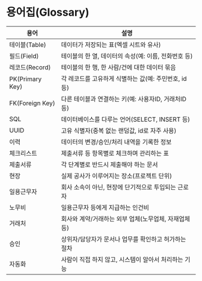# 용어집(Glossary)

| 용어         | 설명                                                         |
|--------------|--------------------------------------------------------------|
| 테이블(Table) | 데이터가 저장되는 표(엑셀 시트와 유사)                      |
| 필드(Field)   | 테이블의 한 열, 데이터의 속성(예: 이름, 전화번호 등)         |
| 레코드(Record)| 테이블의 한 행, 한 사람/건에 대한 데이터 묶음                |
| PK(Primary Key)| 각 레코드를 고유하게 식별하는 값(예: 주민번호, id 등)        |
| FK(Foreign Key)| 다른 테이블과 연결하는 키(예: 사용자ID, 거래처ID 등)         |
| SQL          | 데이터베이스를 다루는 언어(SELECT, INSERT 등)                |
| UUID         | 고유 식별자(중복 없는 랜덤값, id로 자주 사용)                |
| 이력         | 데이터의 변경/승인/처리 내역을 기록한 정보                   |
| 체크리스트   | 제출서류 등 항목별로 체크하며 관리하는 표                    |
| 제출서류     | 각 단계별로 반드시 제출해야 하는 문서                        |
| 현장         | 실제 공사가 이루어지는 장소(프로젝트 단위)                   |
| 일용근무자   | 회사 소속이 아닌, 현장에 단기적으로 투입되는 근로자           |
| 노무비       | 일용근무자 등에게 지급하는 인건비                            |
| 거래처       | 회사와 계약/거래하는 외부 업체(노무업체, 자재업체 등)         |
| 승인         | 상위자/담당자가 문서나 업무를 확인하고 허가하는 절차           |
| 자동화       | 사람이 직접 하지 않고, 시스템이 알아서 처리하는 기능          | 